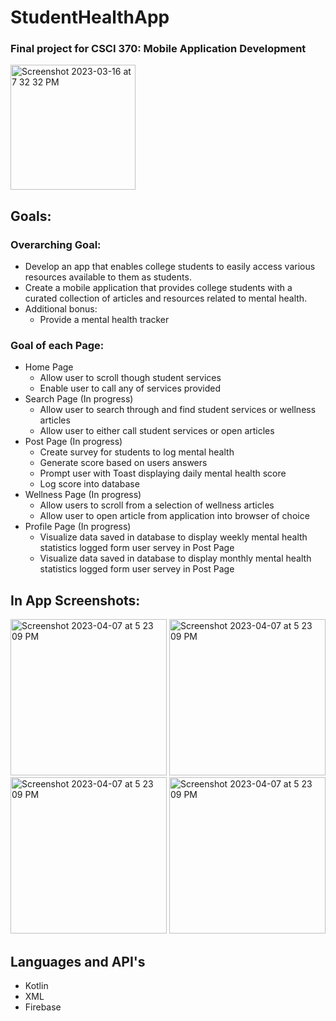 # StudentHealthApp
### Final project for CSCI 370: Mobile Application Development

<img width="200" alt="Screenshot 2023-03-16 at 7 32 32 PM" src="https://user-images.githubusercontent.com/75393933/230697208-bdfce1fd-1132-4b4c-9d1a-44e90280b3ed.png">

## Goals: 
### Overarching Goal:
- Develop an app that enables college students to easily access various resources available to them as students.
- Create a mobile application that provides college students with a curated collection of articles and resources related to mental health.
- Additional bonus: 
  - Provide a mental health tracker 
### Goal of each Page: 
- Home Page
  - Allow user to scroll though student services
  - Enable user to call any of services provided
- Search Page (In progress)
  - Allow user to search through and find student services or wellness articles
  - Allow user to either call student services or open articles
- Post Page (In progress)
  - Create survey for students to log mental health
  - Generate score based on users answers
  - Prompt user with Toast displaying daily mental health score
  - Log score into database
- Wellness Page (In progress)
  - Allow users to scroll from a selection of wellness articles
  - Allow user to open article from application into browser of choice
- Profile Page (In progress)
  - Visualize data saved in database to display weekly mental health statistics logged form user servey in Post Page
  - Visualize data saved in database to display monthly mental health statistics logged form user servey in Post Page
## In App Screenshots:
<img width="250" alt="Screenshot 2023-04-07 at 5 23 09 PM" src="https://user-images.githubusercontent.com/75393933/230749046-c32b36af-4e8b-46b5-b75d-d9f9a939f66d.png">  <img width="250" alt="Screenshot 2023-04-07 at 5 23 09 PM" src="https://user-images.githubusercontent.com/75393933/230749001-bc37a296-e141-4537-a6df-d745ba452021.png">       <img width="250" alt="Screenshot 2023-04-07 at 5 23 09 PM" src="https://user-images.githubusercontent.com/75393933/230692698-08e32924-ea3c-4a7a-86a0-8a64ec35d3f9.png"> <img width="250" alt="Screenshot 2023-04-07 at 5 23 09 PM" src="https://user-images.githubusercontent.com/75393933/230696520-94f3c0f8-7461-4a9c-9205-01c730367ff6.png">

## Languages and API's
- Kotlin
- XML
- Firebase
